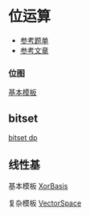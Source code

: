 

# 位运算

- [参考题单](https://leetcode.cn/discuss/post/dHn9Vk/)
- [参考文章](https://leetcode.cn/discuss/post/CaOJ45/)


### 位图

[基本模板](../../leetcode/_0x3f_/bitwise_operations/base/bitwise_0016/Solution.java)




## bitset
[bitset dp](../../leetcode/contest/weekly/w_400/w_401/d/D.java)



## 线性基

基本模板
[XorBasis](./XorBasis.java)


复杂模板
[VectorSpace](./VectorSpace.java)

